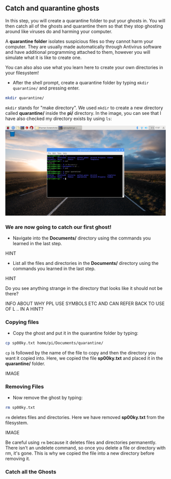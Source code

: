 ## Catch and quarantine ghosts

In this step, you will create a quarantine folder to put your ghosts in. You will then catch all of the ghosts and quarantine them so that they stop ghosting around like viruses do and harming your computer.

A **quarantine folder** isolates suspicious files so they cannot harm your computer. They are usually made automatically through Antivirus software and have additional programming attached to them, however you will simulate what it is like to create one.

You can also also use what you learn here to create your own directories in your filesystem!

+ After the shell prompt, create a quarantine folder by typing `mkdir quarantine/` and pressing enter.
```bash
mkdir quarantine/
```

`mkdir` stands for "make directory". We used `mkdir` to create a new directory called **quarantine/** inside the **pi/** directory. In the image, you can see that I have also checked my directory exists by using `ls`:

![MKDIR Command](images/mkdircommand.png)


### We are now going to catch our first ghost!

+ Navigate into the **Documents/** directory using the commands you learned in the last step.

HINT

+ List all the files and directories in the **Documents/** directory using the commands you learned in the last step.

HINT

Do you see anything strange in the directory that looks like it should not be there?

INFO ABOUT WHY PPL USE SYMBOLS ETC AND CAN REFER BACK TO USE OF L .. IN A HINT?


### Copying files

+ Copy the ghost and put it in the quarantine folder by typing:
```bash
cp sp00ky.txt home/pi/Documents/quarantine/
```
`cp` is followed by the name of the file to copy and then the directory you want it copied into. Here, we copied the file **sp00ky.txt** and placed it in the **quarantine/** folder.

IMAGE


### Removing Files

+ Now remove the ghost by typing:
```bash
rm sp00ky.txt
```
`rm` deletes files and directories. Here we have removed **sp00ky.txt** from the filesystem.

IMAGE

Be careful using `rm` because it deletes files and directories permanently. There isn't an undelete command, so once you delete a file or directory with rm, it's gone. This is why we copied the file into a new directory before removing it.


### Catch all the Ghosts
